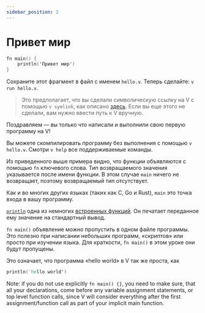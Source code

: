 ```yaml
---
sidebar_position: 2
---
```


# Привет мир


```v
fn main() {
	println('Привет мир')
}
```
Сохраните этот фрагмент в файл с именем `hello.v`. Теперь сделайте: `v run hello.v`.

> Это предполагает, что вы сделали символическую ссылку на V с помощью `v symlink`, как описано
[здесь](https://github.com/vlang/v/blob/master/README.md#symlinking).
Если вы еще этого не сделали, вам нужно ввести путь к V вручную.

Поздравляем — вы только что написали и выполнили свою первую программу на V!

Вы можете скомпилировать программу без выполнения с помощью `v hello.v`.
Смотри `v help` все поддерживаемые команды.

Из приведенного выше примера видно, что функции объявляются с помощью `fn` ключевого слова.
Тип возвращаемого значения указывается после имени функции. В этом случае `main` ничего не возвращает, поэтому возвращаемый тип отсутствует.

Как и во многих других языках (таких как C, Go и Rust), `main` это точка входа в вашу программу.

[`println`](./builtin-functions#println) одна из немногих [встроенных функций](./builtin-functions).
Он печатает переданное ему значение на стандартный вывод.

`fn main()` объявление можно пропустить в одном файле программы. Это полезно при написании небольших программ, «скриптов» или просто при изучении языка. Для краткости, `fn main()` в этом уроке они будут пропущены.

Это означает, что программа «hello world» в V так же проста, как

```v
println('hello world')
```

Note: if you do not use explicitly `fn main() {}`, you need to make sure, that all your
declarations, come before any variable assignment statements, or top level function calls,
since V will consider everything after the first assignment/function call as part of your
implicit main function.